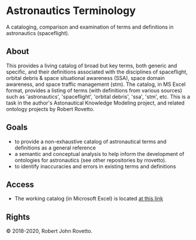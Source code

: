 # Astronautics Terminology
A cataloging, comparison and examination of terms and definitions in astronautics (spaceflight).

## About
This provides a living catalog of broad but key terms, both generic and specific, and their definitions associated with the disciplines of spaceflight, orbital debris & space situational awareness (SSA), space domain awareness, and space traffic management (stm). The catalog, in MS Excel format, provides a listing of terms (with definitions from various sources) such as 'astronautics', 'spaceflight', 'orbital debris', 'ssa', 'stm', etc. 
This is a task in the author's Astonautical Knowledge Modeling project, and related ontology projects by Robert Rovetto.

## Goals
- to provide a non-exhaustive catalog of astronautical terms and definitions as a general reference
- a semantic and conceptual analysis to help inform the development of ontologies for astronautics (see other repositories by rrovetto).
- to identify inaccuracies and errors in existing terms and definitions

## Access
- The working catalog (in Microsoft Excel) is located [at this link](https://drive.google.com/file/d/1VxThyvuY_VzVl_VNan9cqTsdI6NrYWgX/view?usp=sharing)

## Rights
© 2018-2020, Robert John Rovetto.
